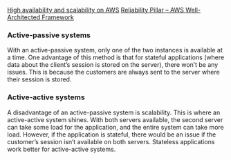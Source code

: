 
[High availability and scalability on AWS](https://docs.aws.amazon.com/whitepapers/latest/real-time-communication-on-aws/high-availability-and-scalability-on-aws.html)
[Reliability Pillar – AWS Well-Architected Framework](https://docs.aws.amazon.com/wellarchitected/latest/reliability-pillar/welcome.html)

### Active-passive systems

With an active-passive system, only one of the two instances is available at a time. One advantage of this method is that for stateful applications (where data about the client’s session is stored on the server), there won’t be any issues. This is because the customers are always sent to the server where their session is stored.

### Active-active systems


A disadvantage of an active-passive system is scalability. This is where an active-active system shines. With both servers available, the second server can take some load for the application, and the entire system can take more load. However, if the application is stateful, there would be an issue if the customer’s session isn’t available on both servers. Stateless applications work better for active-active systems.